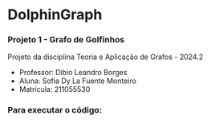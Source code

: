 # DolphinGraph

### Projeto 1 - Grafo de Golfinhos
Projeto da disciplina Teoria e Aplicação de Grafos - 2024.2
- Professor: Dibio Leandro Borges
- Aluna: Sofia Dy La Fuente Monteiro
- Matrícula: 211055530

### Para executar o código:
